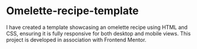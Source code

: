# Omelette-recipe-template
I have created a template showcasing an omelette recipe using HTML and CSS, ensuring it is fully responsive for both desktop and mobile views. This project is developed in association with Frontend Mentor.
